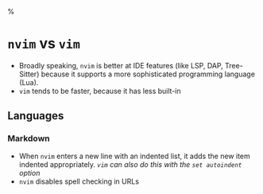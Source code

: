 %

# `nvim` vs `vim`

- Broadly speaking, `nvim` is better at IDE features (like LSP, DAP, Tree-Sitter) because it supports a more sophisticated programming language (Lua).
- `vim` tends to be faster, because it has less built-in

## Languages

### Markdown

- When `nvim` enters a new line with an indented list, it adds the new item indented appropriately. *`vim` can also do this with the `set autoindent` option*
- `nvim` disables spell checking in URLs
